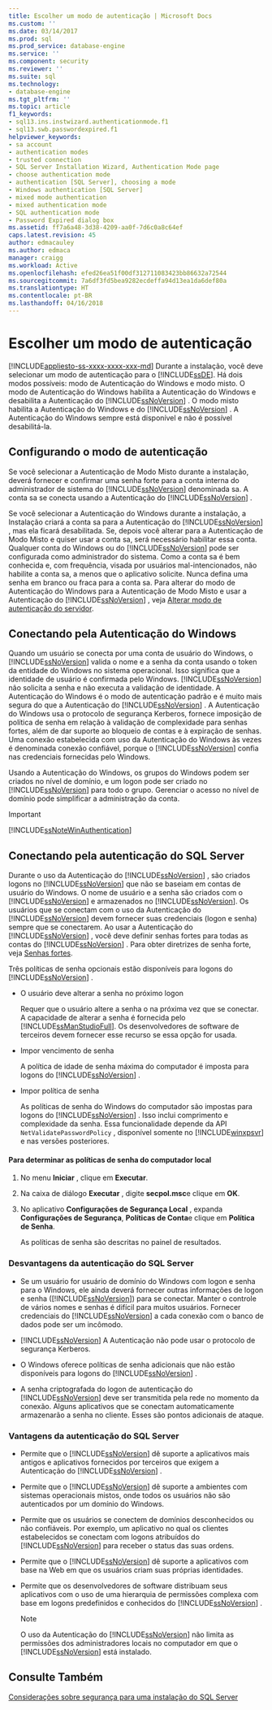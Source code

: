 ```yaml
---
title: Escolher um modo de autenticação | Microsoft Docs
ms.custom: ''
ms.date: 03/14/2017
ms.prod: sql
ms.prod_service: database-engine
ms.service: ''
ms.component: security
ms.reviewer: ''
ms.suite: sql
ms.technology:
- database-engine
ms.tgt_pltfrm: ''
ms.topic: article
f1_keywords:
- sql13.ins.instwizard.authenticationmode.f1
- sql13.swb.passwordexpired.f1
helpviewer_keywords:
- sa account
- authentication modes
- trusted connection
- SQL Server Installation Wizard, Authentication Mode page
- choose authentication mode
- authentication [SQL Server], choosing a mode
- Windows authentication [SQL Server]
- mixed mode authentication
- mixed authentication mode
- SQL authentication mode
- Password Expired dialog box
ms.assetid: ff7a6a48-3d38-4209-aa0f-7d6c0a8c64ef
caps.latest.revision: 45
author: edmacauley
ms.author: edmaca
manager: craigg
ms.workload: Active
ms.openlocfilehash: efed26ea51f00df312711083423bb86632a72544
ms.sourcegitcommit: 7a6df3fd5bea9282ecdeffa94d13ea1da6def80a
ms.translationtype: HT
ms.contentlocale: pt-BR
ms.lasthandoff: 04/16/2018
---
```

# <a name="choose-an-authentication-mode"></a>Escolher um modo de autenticação
[!INCLUDE[appliesto-ss-xxxx-xxxx-xxx-md](../../includes/appliesto-ss-xxxx-xxxx-xxx-md.md)]
  Durante a instalação, você deve selecionar um modo de autenticação para o [!INCLUDE[ssDE](../../includes/ssde-md.md)]. Há dois modos possíveis: modo de Autenticação do Windows e modo misto. O modo de Autenticação do Windows habilita a Autenticação do Windows e desabilita a Autenticação do [!INCLUDE[ssNoVersion](../../includes/ssnoversion-md.md)] . O modo misto habilita a Autenticação do Windows e do [!INCLUDE[ssNoVersion](../../includes/ssnoversion-md.md)] . A Autenticação do Windows sempre está disponível e não é possível desabilitá-la.  
  
## <a name="configuring-the-authentication-mode"></a>Configurando o modo de autenticação  
 Se você selecionar a Autenticação de Modo Misto durante a instalação, deverá fornecer e confirmar uma senha forte para a conta interna do administrador de sistema do [!INCLUDE[ssNoVersion](../../includes/ssnoversion-md.md)] denominada sa. A conta sa se conecta usando a Autenticação do [!INCLUDE[ssNoVersion](../../includes/ssnoversion-md.md)] .  
  
 Se você selecionar a Autenticação do Windows durante a instalação, a Instalação criará a conta sa para a Autenticação do [!INCLUDE[ssNoVersion](../../includes/ssnoversion-md.md)] , mas ela ficará desabilitada. Se, depois você alterar para a Autenticação de Modo Misto e quiser usar a conta sa, será necessário habilitar essa conta. Qualquer conta do Windows ou do [!INCLUDE[ssNoVersion](../../includes/ssnoversion-md.md)] pode ser configurada como administrador do sistema. Como a conta sa é bem conhecida e, com frequência, visada por usuários mal-intencionados, não habilite a conta sa, a menos que o aplicativo solicite. Nunca defina uma senha em branco ou fraca para a conta sa. Para alterar do modo de Autenticação do Windows para a Autenticação de Modo Misto e usar a Autenticação do [!INCLUDE[ssNoVersion](../../includes/ssnoversion-md.md)] , veja [Alterar modo de autenticação do servidor](../../database-engine/configure-windows/change-server-authentication-mode.md).  
  
## <a name="connecting-through-windows-authentication"></a>Conectando pela Autenticação do Windows  
 Quando um usuário se conecta por uma conta de usuário do Windows, o [!INCLUDE[ssNoVersion](../../includes/ssnoversion-md.md)] valida o nome e a senha da conta usando o token da entidade do Windows no sistema operacional. Isso significa que a identidade de usuário é confirmada pelo Windows. [!INCLUDE[ssNoVersion](../../includes/ssnoversion-md.md)] não solicita a senha e não executa a validação de identidade. A Autenticação do Windows é o modo de autenticação padrão e é muito mais segura do que a Autenticação do [!INCLUDE[ssNoVersion](../../includes/ssnoversion-md.md)] . A Autenticação do Windows usa o protocolo de segurança Kerberos, fornece imposição de política de senha em relação à validação de complexidade para senhas fortes, além de dar suporte ao bloqueio de contas e à expiração de senhas. Uma conexão estabelecida com uso da Autenticação do Windows às vezes é denominada conexão confiável, porque o [!INCLUDE[ssNoVersion](../../includes/ssnoversion-md.md)] confia nas credenciais fornecidas pelo Windows.  
  
 Usando a Autenticação do Windows, os grupos do Windows podem ser criados no nível de domínio, e um logon pode ser criado no [!INCLUDE[ssNoVersion](../../includes/ssnoversion-md.md)] para todo o grupo. Gerenciar o acesso no nível de domínio pode simplificar a administração da conta.  
  
> [!IMPORTANT]  
>  [!INCLUDE[ssNoteWinAuthentication](../../includes/ssnotewinauthentication-md.md)]  
  
## <a name="connecting-through-sql-server-authentication"></a>Conectando pela autenticação do SQL Server  
 Durante o uso da Autenticação do [!INCLUDE[ssNoVersion](../../includes/ssnoversion-md.md)] , são criados logons no [!INCLUDE[ssNoVersion](../../includes/ssnoversion-md.md)] que não se baseiam em contas de usuário do Windows. O nome de usuário e a senha são criados com o [!INCLUDE[ssNoVersion](../../includes/ssnoversion-md.md)] e armazenados no [!INCLUDE[ssNoVersion](../../includes/ssnoversion-md.md)]. Os usuários que se conectam com o uso da Autenticação do [!INCLUDE[ssNoVersion](../../includes/ssnoversion-md.md)] devem fornecer suas credenciais (logon e senha) sempre que se conectarem. Ao usar a Autenticação do [!INCLUDE[ssNoVersion](../../includes/ssnoversion-md.md)] , você deve definir senhas fortes para todas as contas do [!INCLUDE[ssNoVersion](../../includes/ssnoversion-md.md)] . Para obter diretrizes de senha forte, veja [Senhas fortes](../../relational-databases/security/strong-passwords.md).  
  
 Três políticas de senha opcionais estão disponíveis para logons do [!INCLUDE[ssNoVersion](../../includes/ssnoversion-md.md)] .  
  
-   O usuário deve alterar a senha no próximo logon  
  
     Requer que o usuário altere a senha o na próxima vez que se conectar. A capacidade de alterar a senha é fornecida pelo [!INCLUDE[ssManStudioFull](../../includes/ssmanstudiofull-md.md)]. Os desenvolvedores de software de terceiros devem fornecer esse recurso se essa opção for usada.  
  
-   Impor vencimento de senha  
  
     A política de idade de senha máxima do computador é imposta para logons do [!INCLUDE[ssNoVersion](../../includes/ssnoversion-md.md)] .  
  
-   Impor política de senha  
  
     As políticas de senha do Windows do computador são impostas para logons do [!INCLUDE[ssNoVersion](../../includes/ssnoversion-md.md)] . Isso inclui comprimento e complexidade da senha. Essa funcionalidade depende da API `NetValidatePasswordPolicy` , disponível somente no [!INCLUDE[winxpsvr](../../includes/winxpsvr-md.md)] e nas versões posteriores.  
  
#### <a name="to-determine-the-password-policies-of-the-local-computer"></a>Para determinar as políticas de senha do computador local  
  
1.  No menu **Iniciar** , clique em **Executar**.  
  
2.  Na caixa de diálogo **Executar** , digite **secpol.msc**e clique em **OK**.  
  
3.  No aplicativo **Configurações de Segurança Local** , expanda **Configurações de Segurança**, **Políticas de Conta**e clique em **Política de Senha**.  
  
     As políticas de senha são descritas no painel de resultados.  
  
### <a name="disadvantages-of-sql-server-authentication"></a>Desvantagens da autenticação do SQL Server  
  
-   Se um usuário for usuário de domínio do Windows com logon e senha para o Windows, ele ainda deverá fornecer outras informações de logon e senha ([!INCLUDE[ssNoVersion](../../includes/ssnoversion-md.md)]) para se conectar. Manter o controle de vários nomes e senhas é difícil para muitos usuários. Fornecer credenciais do [!INCLUDE[ssNoVersion](../../includes/ssnoversion-md.md)] a cada conexão com o banco de dados pode ser um incômodo.  
  
-   [!INCLUDE[ssNoVersion](../../includes/ssnoversion-md.md)] A Autenticação não pode usar o protocolo de segurança Kerberos.  
  
-   O Windows oferece políticas de senha adicionais que não estão disponíveis para logons do [!INCLUDE[ssNoVersion](../../includes/ssnoversion-md.md)] .  
  
-   A senha criptografada do logon de autenticação do [!INCLUDE[ssNoVersion](../../includes/ssnoversion-md.md)] deve ser transmitida pela rede no momento da conexão. Alguns aplicativos que se conectam automaticamente armazenarão a senha no cliente. Esses são pontos adicionais de ataque.  
  
### <a name="advantages-of-sql-server-authentication"></a>Vantagens da autenticação do SQL Server  
  
-   Permite que o [!INCLUDE[ssNoVersion](../../includes/ssnoversion-md.md)] dê suporte a aplicativos mais antigos e aplicativos fornecidos por terceiros que exigem a Autenticação do [!INCLUDE[ssNoVersion](../../includes/ssnoversion-md.md)] .  
  
-   Permite que o [!INCLUDE[ssNoVersion](../../includes/ssnoversion-md.md)] dê suporte a ambientes com sistemas operacionais mistos, onde todos os usuários não são autenticados por um domínio do Windows.  
  
-   Permite que os usuários se conectem de domínios desconhecidos ou não confiáveis. Por exemplo, um aplicativo no qual os clientes estabelecidos se conectam com logons atribuídos do [!INCLUDE[ssNoVersion](../../includes/ssnoversion-md.md)] para receber o status das suas ordens.  
  
-   Permite que o [!INCLUDE[ssNoVersion](../../includes/ssnoversion-md.md)] dê suporte a aplicativos com base na Web em que os usuários criam suas próprias identidades.  
  
-   Permite que os desenvolvedores de software distribuam seus aplicativos com o uso de uma hierarquia de permissões complexa com base em logons predefinidos e conhecidos do [!INCLUDE[ssNoVersion](../../includes/ssnoversion-md.md)] .  
  
    > [!NOTE]  
    >  O uso da Autenticação do [!INCLUDE[ssNoVersion](../../includes/ssnoversion-md.md)] não limita as permissões dos administradores locais no computador em que o [!INCLUDE[ssNoVersion](../../includes/ssnoversion-md.md)] está instalado.  
  
## <a name="see-also"></a>Consulte Também  
 [Considerações sobre segurança para uma instalação do SQL Server](../../sql-server/install/security-considerations-for-a-sql-server-installation.md)  
  
  
